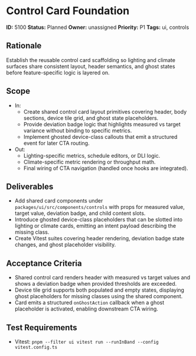 # Control Card Foundation

**ID:** 5100
**Status:** Planned
**Owner:** unassigned
**Priority:** P1
**Tags:** ui, controls

## Rationale
Establish the reusable control card scaffolding so lighting and climate surfaces share consistent layout, header semantics, and ghost states before feature-specific logic is layered on.

## Scope
- In:
  - Create shared control card layout primitives covering header, body sections, device tile grid, and ghost state placeholders.
  - Provide deviation badge logic that highlights measured vs target variance without binding to specific metrics.
  - Implement ghosted device-class callouts that emit a structured event for later CTA routing.
- Out:
  - Lighting-specific metrics, schedule editors, or DLI logic.
  - Climate-specific metric rendering or throughput math.
  - Final wiring of CTA navigation (handled once hooks are integrated).

## Deliverables
- Add shared card components under `packages/ui/src/components/controls` with props for measured value, target value, deviation badge, and child content slots.
- Introduce ghosted device-class placeholders that can be slotted into lighting or climate cards, emitting an intent payload describing the missing class.
- Create Vitest suites covering header rendering, deviation badge state changes, and ghost placeholder visibility.

## Acceptance Criteria
- Shared control card renders header with measured vs target values and shows a deviation badge when provided thresholds are exceeded.
- Device tile grid supports both populated and empty states, displaying ghost placeholders for missing classes using the shared component.
- Card emits a structured `onGhostAction` callback when a ghost placeholder is activated, enabling downstream CTA wiring.

## Test Requirements
- Vitest: `pnpm --filter ui vitest run --runInBand --config vitest.config.ts`
